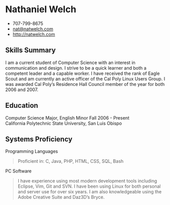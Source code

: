 # Nathaniel Welch

 * 707-799-8675
 * nat@natwelch.com
 * http://natwelch.com

## Skills Summary

I am a current student of Computer Science with an interest in communication
and design. I strive to be a quick learner and both a competent leader and a
capable worker. I have received the rank of Eagle Scout and am currently an
active officer of the Cal Poly Linux Users Group. I was awarded Cal Poly’s
Residence Hall Council member of the year for both 2006 and 2007.

## Education

Computer Science Major, English Minor                    Fall 2006 - Present  
California Polytechnic State University, San Luis Obispo  

## Systems Proficiency

Programming Languages
 >  Proficient in: C, Java, PHP, HTML, CSS, SQL, Bash

PC Software
 > I have experience using most modern development tools including Eclipse, Vim, Git and SVN. I have been using Linux for both personal and server use for over six years. I am also knowledgeable using the Adobe Creative Suite and Daz3D’s Bryce.

